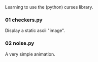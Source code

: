 Learning to use the (python) curses library.

### 01 checkers.py
Display a static ascii "image".

### 02 noise.py
A very simple animation.

